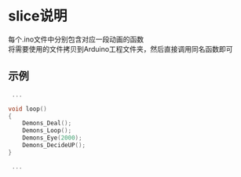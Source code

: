 # slice说明

每个.ino文件中分别包含对应一段动画的函数  
将需要使用的文件拷贝到Arduino工程文件夹，然后直接调用同名函数即可  


## 示例

```C++
 ...

void loop()
{
	Demons_Deal();
	Demons_Loop();
	Demons_Eye(2000);
	Demons_DecideUP();
}

 ...
```
